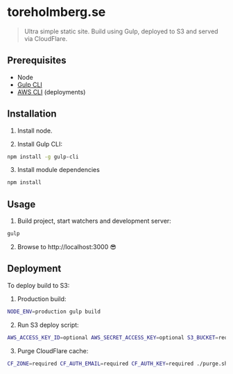 # toreholmberg.se

> Ultra simple static site. Build using Gulp, deployed to S3 and served via CloudFlare.

## Prerequisites

- Node
- [Gulp CLI](https://github.com/gulpjs/gulp-cli)
- [AWS CLI](https://github.com/aws/aws-cli#installation) (deployments)

## Installation

1. Install node.

2. Install Gulp CLI:

  ```sh
  npm install -g gulp-cli
  ```

3. Install module dependencies

  ```sh
  npm install
  ```

## Usage

1. Build project, start watchers and development server:

  ```sh
  gulp
  ```

2. Browse to http://localhost:3000 :sunglasses:

## Deployment

To deploy build to S3:

1. Production build:

  ```sh
  NODE_ENV=production gulp build
  ```

2. Run S3 deploy script:

  ```sh
  AWS_ACCESS_KEY_ID=optional AWS_SECRET_ACCESS_KEY=optional S3_BUCKET=required ./deploy.sh
  ```

3. Purge CloudFlare cache:

  ```sh
  CF_ZONE=required CF_AUTH_EMAIL=required CF_AUTH_KEY=required ./purge.sh
  ```
